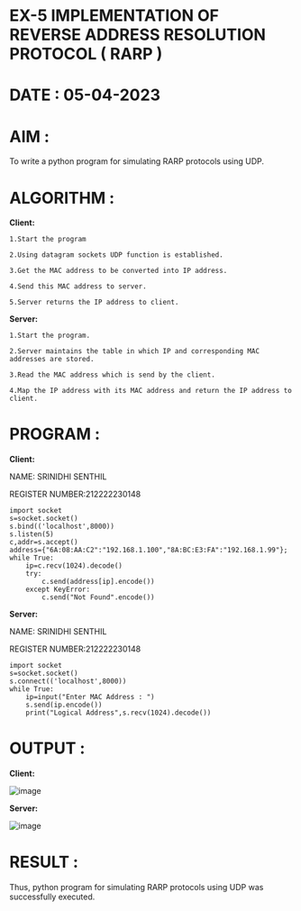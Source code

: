 # **EX-5 IMPLEMENTATION OF REVERSE ADDRESS RESOLUTION PROTOCOL ( RARP )**
# **DATE :** 05-04-2023

# **AIM :**

To write a python program for simulating RARP protocols using UDP.

# **ALGORITHM :**
**Client:**
```
1.Start the program

2.Using datagram sockets UDP function is established.

3.Get the MAC address to be converted into IP address.

4.Send this MAC address to server.

5.Server returns the IP address to client.
```
**Server:**
```
1.Start the program.

2.Server maintains the table in which IP and corresponding MAC addresses are stored.

3.Read the MAC address which is send by the client.

4.Map the IP address with its MAC address and return the IP address to client.
```
# **PROGRAM :**

**Client:**

NAME: SRINIDHI SENTHIL

REGISTER NUMBER:212222230148
```
import socket
s=socket.socket()
s.bind(('localhost',8000))
s.listen(5)
c,addr=s.accept()
address={"6A:08:AA:C2":"192.168.1.100","8A:BC:E3:FA":"192.168.1.99"};
while True:
    ip=c.recv(1024).decode()
    try:
        c.send(address[ip].encode())
    except KeyError:
        c.send("Not Found".encode()) 
```
**Server:**

NAME: SRINIDHI SENTHIL

REGISTER NUMBER:212222230148

```
import socket
s=socket.socket()
s.connect(('localhost',8000))
while True:
    ip=input("Enter MAC Address : ")
    s.send(ip.encode())
    print("Logical Address",s.recv(1024).decode())
```
# **OUTPUT :**
**Client:**

![image](https://github.com/SRINIDHISENTHILNATHAN/EX-5/assets/121373170/b91a4664-442e-495e-9aa6-cba6b2738907)


**Server:**

![image](https://github.com/SRINIDHISENTHILNATHAN/EX-5/assets/121373170/c3a8330c-ca3c-4c0f-864e-e3c344762b9a)


# **RESULT :**

Thus, python program for simulating RARP protocols using UDP was successfully executed.
